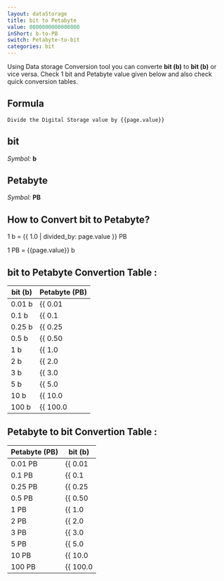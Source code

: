 ```yaml
---
layout: dataStorage
title: bit to Petabyte
value: 8000000000000000
inShort: b-to-PB
switch: Petabyte-to-bit
categories: bit
---
```


Using Data storage Conversion tool you can converte **bit (b)** to **bit (b)** or vice versa. Check 1 bit and Petabyte value given below and also check quick conversion tables.

## Formula
`Divide the Digital Storage value by {{page.value}}`

## bit
*Symbol:* **b**

## Petabyte
*Symbol:* **PB**

## How to Convert bit to Petabyte?

1 b = {{ 1.0 | divided_by: page.value }} PB

1 PB = {{page.value}} b


## bit to Petabyte Convertion Table :

| bit (b) | Petabyte (PB) |
| ---- | ---- |
| 0.01 b | {{ 0.01 | divided_by: page.value }} PB |
| 0.1 b | {{ 0.1 | divided_by: page.value }} PB |
| 0.25 b | {{ 0.25 | divided_by: page.value }} PB |
| 0.5 b | {{ 0.50 | divided_by: page.value }} PB |
| 1 b | {{ 1.0 | divided_by: page.value }} PB |
| 2 b | {{ 2.0 | divided_by: page.value }} PB |
| 3 b | {{ 3.0 | divided_by: page.value }} PB |
| 5 b | {{ 5.0 | divided_by: page.value }} PB |
| 10 b | {{ 10.0 | divided_by: page.value }} PB |
| 100 b | {{ 100.0 | divided_by: page.value }} PB |

## Petabyte to bit Convertion Table :

| Petabyte (PB) | bit (b) |
| ---- | ---- |
| 0.01 PB | {{ 0.01 | times: page.value }} b |
| 0.1 PB | {{ 0.1 | times: page.value }} b |
| 0.25 PB | {{ 0.25 | times: page.value }} b |
| 0.5 PB | {{ 0.50 | times: page.value }} b |
| 1 PB | {{ 1.0 | times: page.value }} b |
| 2 PB | {{ 2.0 | times: page.value }} b |
| 3 PB | {{ 3.0 | times: page.value }} b |
| 5 PB | {{ 5.0 | times: page.value }} b |
| 10 PB | {{ 10.0 | times: page.value }} b |
| 100 PB | {{ 100.0 | times: page.value }} b |


<script>
document.getElementById('selectInput')[0].selected = true
document.getElementById('selectOutput')[20].selected = true
</script>
